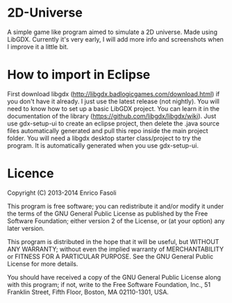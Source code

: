 # 2D-Universe
A simple game like program aimed to simulate a 2D universe. Made using LibGDX. Currently it's very early, I will add more info and screenshots when I improve it a little bit.

# How to import in Eclipse
First download libgdx (http://libgdx.badlogicgames.com/download.html) if you don't have it already. I just use the latest release (not nightly).
You will need to know how to set up a basic LibGDX project. You can learn it in the documentation of the library (https://github.com/libgdx/libgdx/wiki).
Just use gdx-setup-ui to create an eclipse project, then delete the .java source files automatically generated and pull this repo inside the main project folder.
You will need a libgdx desktop starter class/project to try the program. It is automatically generated when you use gdx-setup-ui.

# Licence
Copyright (C) 2013-2014 Enrico Fasoli

This program is free software; you can redistribute it and/or modify it under the terms of the GNU General Public License as published by the Free Software Foundation; either version 2 of the License, or (at your option) any later version.

This program is distributed in the hope that it will be useful, but WITHOUT ANY WARRANTY; without even the implied warranty of MERCHANTABILITY or FITNESS FOR A PARTICULAR PURPOSE. See the GNU General Public License for more details.

You should have received a copy of the GNU General Public License along with this program; if not, write to the Free Software Foundation, Inc., 51 Franklin Street, Fifth Floor, Boston, MA 02110-1301, USA.
